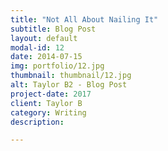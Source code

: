 ```yaml
---
title: "Not All About Nailing It"
subtitle: Blog Post
layout: default
modal-id: 12
date: 2014-07-15
img: portfolio/12.jpg
thumbnail: thumbnail/12.jpg
alt: Taylor B2 - Blog Post
project-date: 2017
client: Taylor B
category: Writing
description:

---
```

